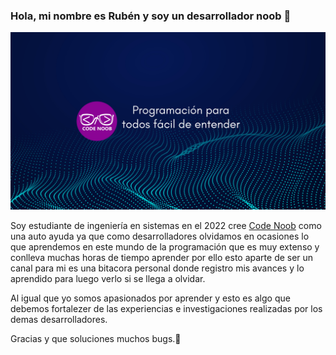 ### Hola, mi nombre es Rubén y soy un desarrollador noob 👋

![This is an image](https://github.com/CodeNoo6/CodeNoo6/blob/4ae940baaec90b890beb9edfcd1be798429ca1f3/Programacio%CC%81n%20para%20noobs%20fa%CC%81cil%20de%20entender.png)

Soy estudiante de ingeniería en sistemas en el 2022 cree [Code Noob](https://www.youtube.com/@codenoo6) como una auto ayuda ya que como desarrolladores olvidamos en ocasiones lo que aprendemos en este mundo de la programación que es muy extenso y conlleva muchas horas de tiempo aprender por ello esto aparte de ser un canal para mi es una bitacora personal donde registro mis avances y lo aprendido para luego verlo si se llega a olvidar.

Al igual que yo somos apasionados por aprender y esto es algo que debemos fortalezer de las experiencias e investigaciones realizadas por los demas desarrolladores.

Gracias y que soluciones muchos bugs.🤪

<!--
**CodeNoo6/CodeNoo6** is a ✨ _special_ ✨ repository because its `README.md` (this file) appears on your GitHub profile.

Here are some ideas to get you started:

- 🔭 I’m currently working on ...
- 🌱 I’m currently learning ...
- 👯 I’m looking to collaborate on ...
- 🤔 I’m looking for help with ...
- 💬 Ask me about ...
- 📫 How to reach me: ...
- 😄 Pronouns: ...
- ⚡ Fun fact: ...
-->
